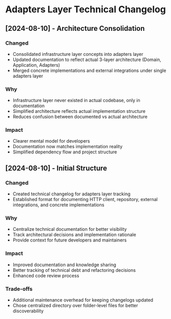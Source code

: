 # Adapters Layer Technical Changelog

## [2024-08-10] - Architecture Consolidation

### Changed
- Consolidated infrastructure layer concepts into adapters layer
- Updated documentation to reflect actual 3-layer architecture (Domain, Application, Adapters)
- Merged concrete implementations and external integrations under single adapters layer

### Why
- Infrastructure layer never existed in actual codebase, only in documentation
- Simplified architecture reflects actual implementation structure
- Reduces confusion between documented vs actual architecture

### Impact
- Clearer mental model for developers
- Documentation now matches implementation reality
- Simplified dependency flow and project structure

## [2024-08-10] - Initial Structure

### Changed
- Created technical changelog for adapters layer tracking
- Established format for documenting HTTP client, repository, external integrations, and concrete implementations

### Why
- Centralize technical documentation for better visibility
- Track architectural decisions and implementation rationale
- Provide context for future developers and maintainers

### Impact
- Improved documentation and knowledge sharing
- Better tracking of technical debt and refactoring decisions
- Enhanced code review process

### Trade-offs
- Additional maintenance overhead for keeping changelogs updated
- Chose centralized directory over folder-level files for better discoverability